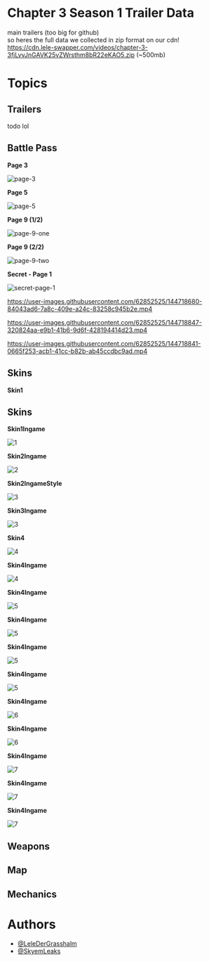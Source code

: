 # Chapter 3 Season 1 Trailer Data

main trailers (too big for github) \
so heres the full data we collected in zip format on our cdn! \
https://cdn.lele-swapper.com/videos/chapter-3-3fjLvvJnGAVK25vZWrsthm8bR22eKAO5.zip (~500mb)

# **Topics**
## Trailers

todo lol

## Battle Pass

**Page 3**

![page-3](https://user-images.githubusercontent.com/62852525/144718916-6de7fbd2-1cad-4529-b512-087377c86f8d.png)

**Page 5**

![page-5](https://user-images.githubusercontent.com/62852525/144718924-7fecce2e-4c9a-4345-b78d-6e6b91d9c225.png)

**Page 9 (1/2)**

![page-9-one](https://user-images.githubusercontent.com/62852525/144718931-8ab74805-e1e0-4aeb-8c1d-8d4e5c5157db.png)

**Page 9 (2/2)**

![page-9-two](https://user-images.githubusercontent.com/62852525/144718944-7d462769-0747-4fae-a512-a38531c79782.png)


**Secret - Page 1**

![secret-page-1](https://user-images.githubusercontent.com/62852525/144718910-b641c1a7-1a28-477a-ad4e-c3b5c2608ce4.png)

https://user-images.githubusercontent.com/62852525/144718680-84043ad6-7a8c-409e-a24c-83258c945b2e.mp4

https://user-images.githubusercontent.com/62852525/144718847-320824aa-e9b1-41b6-9d6f-428194414d23.mp4

https://user-images.githubusercontent.com/62852525/144718841-0665f253-acb1-41cc-b82b-ab45ccdbc9ad.mp4

## Skins

**Skin1**

## Skins

**Skin1Ingame**

![1](https://github.com/LeleDerGrasshalmi/ch3-s1-data/blob/main/Chapter%203/skins/1_ingame.png)

**Skin2Ingame**

![2](https://github.com/LeleDerGrasshalmi/ch3-s1-data/blob/main/Chapter%203/skins/2_ingame.png)


**Skin2IngameStyle**

![3](https://github.com/LeleDerGrasshalmi/ch3-s1-data/blob/main/Chapter%203/skins/2_ingame_style.png)

**Skin3Ingame**

![3](https://github.com/LeleDerGrasshalmi/ch3-s1-data/blob/main/Chapter%203/skins/3_ingame.png)

**Skin4**

![4](https://github.com/LeleDerGrasshalmi/ch3-s1-data/blob/main/Chapter%203/skins/4.png)

**Skin4Ingame**

![4](https://github.com/LeleDerGrasshalmi/ch3-s1-data/blob/main/Chapter%203/skins/4_ingame.png)

**Skin4Ingame**

![5](https://github.com/LeleDerGrasshalmi/ch3-s1-data/blob/main/Chapter%203/skins/5.png)

**Skin4Ingame**

![5](https://github.com/LeleDerGrasshalmi/ch3-s1-data/blob/main/Chapter%203/skins/5_ingame.png)

**Skin4Ingame**

![5](https://github.com/LeleDerGrasshalmi/ch3-s1-data/blob/main/Chapter%203/skins/5_ingame_style1.png)

**Skin4Ingame**

![5](https://github.com/LeleDerGrasshalmi/ch3-s1-data/blob/main/Chapter%203/skins/5_ingame_style2.png)

**Skin4Ingame**

![6](https://github.com/LeleDerGrasshalmi/ch3-s1-data/blob/main/Chapter%203/skins/6.png)

**Skin4Ingame**

![6](https://github.com/LeleDerGrasshalmi/ch3-s1-data/blob/main/Chapter%203/skins/6_ingame.png)

**Skin4Ingame**

![7](https://github.com/LeleDerGrasshalmi/ch3-s1-data/blob/main/Chapter%203/skins/7.png)

**Skin4Ingame**

![7](https://github.com/LeleDerGrasshalmi/ch3-s1-data/blob/main/Chapter%203/skins/7_ingame.png)

**Skin4Ingame**

![7](https://github.com/LeleDerGrasshalmi/ch3-s1-data/blob/main/Chapter%203/skins/7_ingame_style.png)

## Weapons
## Map
## Mechanics

# **Authors**
- [@LeleDerGrasshalm](https://github.com/LeleDerGrasshalmi)
- [@SkyemLeaks](https://github.com/SkyemLeaks)
